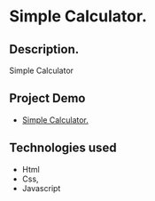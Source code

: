 # Simple Calculator.

## Description.

 Simple Calculator



##  Project Demo
- [Simple Calculator.](https://ahmedssamy11555.github.io/calculator)
## Technologies used
 - Html
 - Css,
 - Javascript